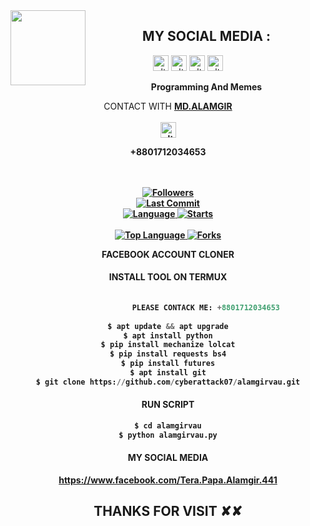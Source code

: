 <img src="https://www.facebook.com/Tera.Papa.Alamgir.441/blob/main/IMAGE/alamgir.gif" width="120" height="120" align="left">
<center>
  
  
 
   ##  MY SOCIAL MEDIA : <br>

<a href="https://www.facebook.com/Tera.Papa.Alamgir.441" target="_blank"><img src="https://www.facebook.com/Tera.Papa.Alamgir.441/blob/main/IMAGE/instagram.png" alt="alt text" width="25" height="25"></a> 
<a href="https://www.facebook.com/Tera.Papa.Alamgir.441"><img src="https://www.facebook.com/Tera.Papa.Alamgir.441/blob/main/IMAGE/telegram.png" alt="alt text" width="25" height="25"></a>
<a href="https://www.facebook.com/Tera.Papa.Alamgir.441" target="_blank"><img src="https://www.facebook.com/Tera.Papa.Alamgir.441/alamgir/blob/main/IMAGE/facebook.png" alt="alt text" width="25" height="25"></a> <a href="https://www.facebook.com/Tera.Papa.Alamgir.441"><img src="https://www.facebook.com/Tera.Papa.Alamgir.441/blob/main/IMAGE/youtube.png" alt="alt text" width="25" height="25"></a> 
&nbsp;&nbsp;     &nbsp;&nbsp;    &nbsp;&nbsp;   &nbsp;&nbsp;   &nbsp;&nbsp;
  
____Programming And Memes____

CONTACT WITH <a href="https://www.facebook.com/Tera.Papa.Alamgir.441"><b>MD.ALAMGIR </a> </br><br>
<img src="https://www.facebook.com/Tera.Papa.Alamgir.441/blob/main/IMAGE/contact.png" alt="alt text" width="25" height="25"> <br>
<p>+8801712034653</p>  <br> <br> 


<a href="https://www.facebook.com/Tera.Papa.Alamgir.441/followers">
<img title="Followers" src="https://img.shields.io/github/followers/https://www.facebook.com/Tera.Papa.Alamgir.441?label=Followers&color=blue&style=flat-square"></a>

<br>
  <a href="https://www.facebook.com/Tera.Papa.Alamgir.441/termux-style/stargazers/">
  <a href="https://www.facebook.com/Tera.Papa.Alamgir.441">
    <img alt="Last Commit" src="https://img.shields.io/github/last-commit/cyberattack07/alamgirvau.svg"/>
  </a>
<br>
  <a href="https://www.facebook.com/Tera.Papa.Alamgir.441">
    <img alt="Language" src="https://img.shields.io/github/languages/count/https://www.facebook.com/Tera.Papa.Alamgir.441.svg"/>
  </a>
  <a href="https://www.facebook.com/Tera.Papa.Alamgir.441">
    <img alt="Starts" src="https://img.shields.io/github/stars/https://www.facebook.com/Tera.Papa.Alamgir.441.svg"/>
  </a>
<br>
<a href=">
    <img alt="Repo Size" src="https://img.shields.io/github/repo-size/https://www.facebook.com/Tera.Papa.Alamgir.441.svg"/>
  </a>
<br>
<a href="https://www.facebook.com/Tera.Papa.Alamgir.441">
    <img alt="Top Language" src="https://img.shields.io/github/languages/top/cyberattack07/alamgirvau.svg"/> <a                                                                                                        href="[[[[[https://github.com/cyberattack07/alamgirvau.git](https://github.com/cyberattack07/alamgirvau.git)](https://github.com/cyberattack07/alamgirvau.git)](https://github.com/cyberattack07/alamgirvau.git)](https://github.com/cyberattack07/alamgirvau.git)](https://github.com/cyberattack07/alamgirvau.git)">
    <img alt="Forks" src="https://img.shields.io/github/forks/Alamgir-vau/alamgirvau.svg"/>
  </a>
</div>

</br>
<p align="center">
      FACEBOOK ACCOUNT CLONER
</p>
  
#### INSTALL TOOL ON TERMUX
```python
    
                 PLEASE CONTACK ME: +8801712034653
                 
$ apt update && apt upgrade
$ apt install python
$ pip install mechanize lolcat
$ pip install requests bs4
$ pip install futures
$ apt install git
$ git clone https://github.com/cyberattack07/alamgirvau.git
```
#### RUN SCRIPT
```python
$ cd alamgirvau
$ python alamgirvau.py
```


#### MY SOCIAL MEDIA

https://www.facebook.com/Tera.Papa.Alamgir.441

<h2> THANKS FOR VISIT ✘✘ <h2\>
